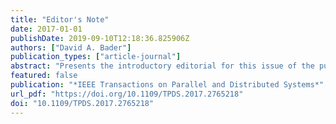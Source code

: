 ```yaml
---
title: "Editor's Note"
date: 2017-01-01
publishDate: 2019-09-10T12:18:36.825906Z
authors: ["David A. Bader"]
publication_types: ["article-journal"]
abstract: "Presents the introductory editorial for this issue of the publication."
featured: false
publication: "*IEEE Transactions on Parallel and Distributed Systems*"
url_pdf: "https://doi.org/10.1109/TPDS.2017.2765218"
doi: "10.1109/TPDS.2017.2765218"
---
```


